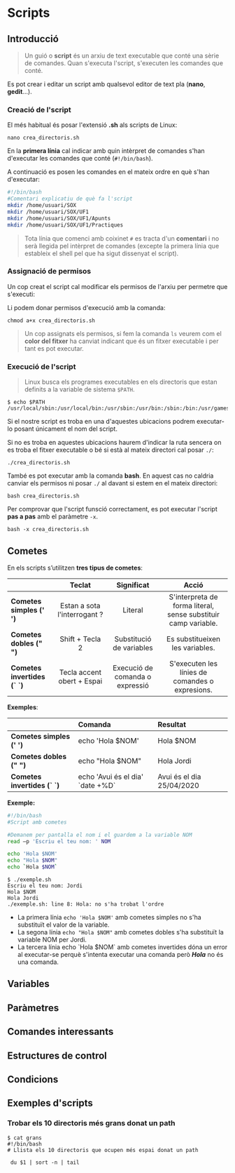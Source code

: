 # Scripts

## Introducció

> Un guió o **script** és un arxiu de text executable que conté una sèrie de comandes. Quan s'executa l'script, s'executen les comandes que conté.

Es pot crear i editar un script amb qualsevol editor de text pla \(**nano**, **gedit**...\).

### Creació de l'script

El més habitual és posar l'extensió **.sh** als scripts de Linux:

`nano crea_directoris.sh`

En la **primera línia** cal indicar amb quin intèrpret de comandes s'han d'executar les comandes que conté \(`#!/bin/bash`\).

A continuació es posen les comandes en el mateix ordre en què s'han d'executar:

```bash
#!/bin/bash
#Comentari explicatiu de què fa l'script
mkdir /home/usuari/SOX
mkdir /home/usuari/SOX/UF1
mkdir /home/usuari/SOX/UF1/Apunts
mkdir /home/usuari/SOX/UF1/Practiques
```

> Tota línia que comenci amb coixinet `#` es tracta d'un **comentari** i no serà llegida pel intèrpret de comandes \(excepte la primera línia que estableix el shell pel que ha sigut dissenyat el script\).

### Assignació de permisos

Un cop creat el script cal modificar els permisos de l'arxiu per permetre que s'executi:

Li podem donar permisos d'execució amb la comanda:

```text
chmod a+x crea_directoris.sh
```

> Un cop assignats els permisos, si fem la comanda `ls` veurem com el **color del fitxer** ha canviat indicant que és un fitxer executable i per tant es pot executar.

### Execució de l'script

> Linux busca els programes executables en els directoris que estan definits a la variable de sistema `$PATH`.

```text
$ echo $PATH
/usr/local/sbin:/usr/local/bin:/usr/sbin:/usr/bin:/sbin:/bin:/usr/games:/usr/local/games
```

Si el nostre script es troba en una d'aquestes ubicacions podrem executar-lo posant únicament el nom del script.

Si no es troba en aquestes ubicacions haurem d'indicar la ruta sencera on es troba el fitxer executable o bé si està al mateix directori cal posar `./`:

```text
./crea_directoris.sh
```

També es pot executar amb la comanda **bash**. En aquest cas no caldria canviar els permisos ni posar `./` al davant si estem en el mateix directori:

```text
bash crea_directoris.sh
```

Per comprovar que l'script funsció correctament, es pot executar l'script **pas a pas** amb el paràmetre `-x`.

```text
bash -x crea_directoris.sh
```

## Cometes

En els scripts s’utilitzen **tres tipus de cometes**:

|  | Teclat | Significat | Acció |
| :--- | :---: | :---: | :---: |
| **Cometes simples \(' '\)** | Estan a sota l'interrogant ? | Literal | S'interpreta de forma literal, sense substituir camp variable. |
| **Cometes dobles \(" "\)** | Shift + Tecla 2 | Substitució de variables | Es substitueixen les variables. |
| **Cometes invertides \(\` \`\)** | Tecla accent obert + Espai | Execució de comanda o expressió | S'executen les línies de comandes o expresions. |

**Exemples**:

|  | Comanda | Resultat |
| :--- | :--- | :--- |
| **Cometes simples \(' '\)**  | echo 'Hola $NOM' | Hola $NOM |
| **Cometes dobles \(" "\)**  | echo "Hola $NOM" | Hola Jordi |
| **Cometes invertides \(\` \`\)** | echo 'Avui és el dia' \`date +%D\` | Avui és el dia 25/04/2020 |

**Exemple:**

```bash
#!/bin/bash
#Script amb cometes

#Demanem per pantalla el nom i el guardem a la variable NOM
read –p 'Escriu el teu nom: ' NOM

echo 'Hola $NOM'
echo "Hola $NOM"
echo `Hola $NOM`
```

```text
$ ./exemple.sh
Escriu el teu nom: Jordi
Hola $NOM
Hola Jordi
./exemple.sh: line 8: Hola: no s'ha trobat l'ordre
```

* La primera línia `echo 'Hola $NOM'` amb cometes simples no s'ha substituït el valor de la variable.
* La segona línia `echo "Hola $NOM"` amb cometes dobles s'ha substituït la variable NOM per Jordi.
* La tercera línia echo  \`Hola $NOM\` amb cometes invertides dóna un error al executar-se perquè s'intenta executar una comanda però _**Hola**_ no és una comanda.

## Variables

## Paràmetres

## Comandes interessants

## Estructures de control

## Condicions

## Exemples d'scripts

### Trobar els 10 directoris més grans donat un path

```text
$ cat grans
#!/bin/bash
# Llista els 10 directoris que ocupen més espai donat un path

 du $1 | sort -n | tail
```


